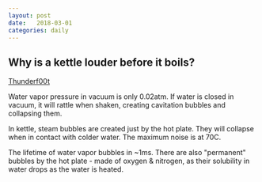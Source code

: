 ```yaml
---
layout: post
date:   2018-03-01
categories: daily
---
```


## Why is a kettle louder before it boils?
[Thunderf00t](https://www.youtube.com/watch?v=fszYVWNmJ0Q)

Water vapor pressure in vacuum is only 0.02atm. If water is closed in vacuum, it will rattle when shaken, creating cavitation bubbles and collapsing them.

In kettle, steam bubbles are created just by the hot plate. They will collapse when in contact with colder water. The maximum noise is at 70C.

The lifetime of water vapor bubbles in ~1ms. There are also "permanent" bubbles by the hot plate - made of oxygen & nitrogen, as their solubility in water drops as the water is heated.
